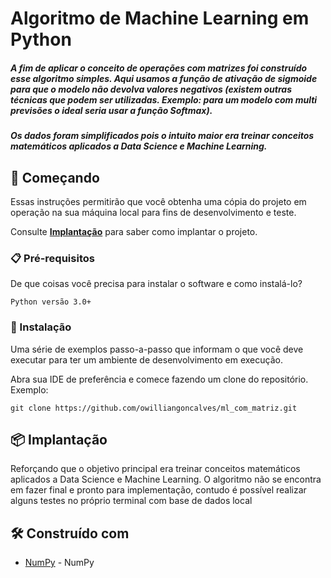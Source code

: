 # Algoritmo de Machine Learning em Python

##### A fim de aplicar o conceito de operações com matrizes foi construído esse algoritmo simples. Aqui usamos a função de ativação de sigmoide para que o modelo não devolva valores negativos (existem outras técnicas que podem ser utilizadas. Exemplo: para um modelo com multi previsões o ideal seria usar a função Softmax).

##### Os dados foram simplificados pois o intuito maior era treinar conceitos matemáticos aplicados a Data Science e Machine Learning.

## 🚀 Começando

Essas instruções permitirão que você obtenha uma cópia do projeto em operação na sua máquina local para fins de desenvolvimento e teste.

Consulte **[Implantação](#-implanta%C3%A7%C3%A3o)** para saber como implantar o projeto.

### 📋 Pré-requisitos

De que coisas você precisa para instalar o software e como instalá-lo?

```
Python versão 3.0+
```

### 🔧 Instalação

Uma série de exemplos passo-a-passo que informam o que você deve executar para ter um ambiente de desenvolvimento em execução.

Abra sua IDE de preferência e comece fazendo um clone do repositório. Exemplo:

```
git clone https://github.com/owilliangoncalves/ml_com_matriz.git
```

## 📦 Implantação

Reforçando que o objetivo principal era treinar conceitos matemáticos aplicados a Data Science e Machine Learning. O algoritmo não se encontra em fazer final e pronto para implementação, contudo é possível realizar alguns testes no próprio terminal com base de dados local

## 🛠️ Construído com

- [NumPy](https://numpy.org/pt/) - NumPy
